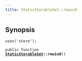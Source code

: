 ```yaml
---
title: StaticStorableSet::rewind
---
```


## Synopsis

<code>uses('store');</code>

<code>public function <b><a href="StaticStorableSet">StaticStorableSet</a>::rewind</b>()</code>

